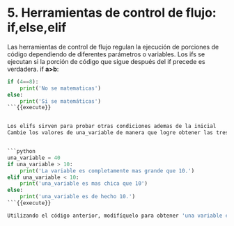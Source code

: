 # 5. Herramientas de control de flujo: if,else,elif

Las herramientas de control de flujo regulan la ejecución de porciones de código dependiendo de diferentes parámetros o variables.
Los ifs se ejecutan si la porción de código que sigue después del if precede es verdadera.
if **a>b**:



```python
if (4==8):
    print('No se matematicas')
else:
    print('Si se matemáticas')
```{{execute}}


Los elifs sirven para probar otras condiciones ademas de la inicial
Cambie los valores de una_variable de manera que logre obtener las tres salidas.


```python
una_variable = 40
if una_variable > 10:
    print('La variable es completamente mas grande que 10.')
elif una_variable < 10:
    print('una_variable es mas chica que 10')
else: 
    print('una_variable es de hecho 10.')
```{{execute}}

Utilizando el código anterior, modifíquelo para obtener 'una variable es de hecho 10'.
